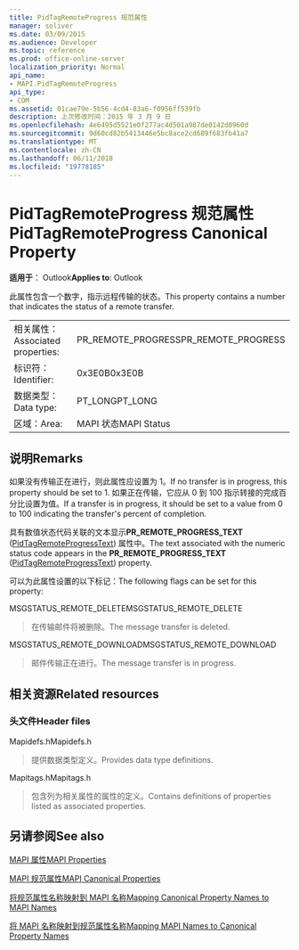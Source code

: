 ```yaml
---
title: PidTagRemoteProgress 规范属性
manager: soliver
ms.date: 03/09/2015
ms.audience: Developer
ms.topic: reference
ms.prod: office-online-server
localization_priority: Normal
api_name:
- MAPI.PidTagRemoteProgress
api_type:
- COM
ms.assetid: 01cae79e-5b56-4cd4-83a6-f0956ff539fb
description: 上次修改时间：2015 年 3 月 9 日
ms.openlocfilehash: 4e6495d5521e0f277ac4d501a987de0142d0960d
ms.sourcegitcommit: 9d60cd82b5413446e5bc8ace2cd689f683fb41a7
ms.translationtype: MT
ms.contentlocale: zh-CN
ms.lasthandoff: 06/11/2018
ms.locfileid: "19778185"
---
```

# <a name="pidtagremoteprogress-canonical-property"></a><span data-ttu-id="8166b-103">PidTagRemoteProgress 规范属性</span><span class="sxs-lookup"><span data-stu-id="8166b-103">PidTagRemoteProgress Canonical Property</span></span>

  
  
<span data-ttu-id="8166b-104">**适用于**： Outlook</span><span class="sxs-lookup"><span data-stu-id="8166b-104">**Applies to**: Outlook</span></span> 
  
<span data-ttu-id="8166b-105">此属性包含一个数字，指示远程传输的状态。</span><span class="sxs-lookup"><span data-stu-id="8166b-105">This property contains a number that indicates the status of a remote transfer.</span></span>
  
|||
|:-----|:-----|
|<span data-ttu-id="8166b-106">相关属性：</span><span class="sxs-lookup"><span data-stu-id="8166b-106">Associated properties:</span></span>  <br/> |<span data-ttu-id="8166b-107">PR_REMOTE_PROGRESS</span><span class="sxs-lookup"><span data-stu-id="8166b-107">PR_REMOTE_PROGRESS</span></span>  <br/> |
|<span data-ttu-id="8166b-108">标识符：</span><span class="sxs-lookup"><span data-stu-id="8166b-108">Identifier:</span></span>  <br/> |<span data-ttu-id="8166b-109">0x3E0B</span><span class="sxs-lookup"><span data-stu-id="8166b-109">0x3E0B</span></span>  <br/> |
|<span data-ttu-id="8166b-110">数据类型：</span><span class="sxs-lookup"><span data-stu-id="8166b-110">Data type:</span></span>  <br/> |<span data-ttu-id="8166b-111">PT_LONG</span><span class="sxs-lookup"><span data-stu-id="8166b-111">PT_LONG</span></span>  <br/> |
|<span data-ttu-id="8166b-112">区域：</span><span class="sxs-lookup"><span data-stu-id="8166b-112">Area:</span></span>  <br/> |<span data-ttu-id="8166b-113">MAPI 状态</span><span class="sxs-lookup"><span data-stu-id="8166b-113">MAPI Status</span></span>  <br/> |
   
## <a name="remarks"></a><span data-ttu-id="8166b-114">说明</span><span class="sxs-lookup"><span data-stu-id="8166b-114">Remarks</span></span>

<span data-ttu-id="8166b-115">如果没有传输正在进行，则此属性应设置为 1。</span><span class="sxs-lookup"><span data-stu-id="8166b-115">If no transfer is in progress, this property should be set to 1.</span></span> <span data-ttu-id="8166b-116">如果正在传输，它应从 0 到 100 指示转接的完成百分比设置为值。</span><span class="sxs-lookup"><span data-stu-id="8166b-116">If a transfer is in progress, it should be set to a value from 0 to 100 indicating the transfer's percent of completion.</span></span>
  
<span data-ttu-id="8166b-117">具有数值状态代码关联的文本显示**PR_REMOTE_PROGRESS_TEXT** ([PidTagRemoteProgressText](pidtagremoteprogresstext-canonical-property.md)) 属性中。</span><span class="sxs-lookup"><span data-stu-id="8166b-117">The text associated with the numeric status code appears in the **PR_REMOTE_PROGRESS_TEXT** ([PidTagRemoteProgressText](pidtagremoteprogresstext-canonical-property.md)) property.</span></span>
  
<span data-ttu-id="8166b-118">可以为此属性设置的以下标记：</span><span class="sxs-lookup"><span data-stu-id="8166b-118">The following flags can be set for this property:</span></span>
  
<span data-ttu-id="8166b-119">MSGSTATUS_REMOTE_DELETE</span><span class="sxs-lookup"><span data-stu-id="8166b-119">MSGSTATUS_REMOTE_DELETE</span></span>
  
> <span data-ttu-id="8166b-120">在传输邮件将被删除。</span><span class="sxs-lookup"><span data-stu-id="8166b-120">The message transfer is deleted.</span></span>
    
<span data-ttu-id="8166b-121">MSGSTATUS_REMOTE_DOWNLOAD</span><span class="sxs-lookup"><span data-stu-id="8166b-121">MSGSTATUS_REMOTE_DOWNLOAD</span></span>
  
> <span data-ttu-id="8166b-122">邮件传输正在进行。</span><span class="sxs-lookup"><span data-stu-id="8166b-122">The message transfer is in progress.</span></span>
    
## <a name="related-resources"></a><span data-ttu-id="8166b-123">相关资源</span><span class="sxs-lookup"><span data-stu-id="8166b-123">Related resources</span></span>

### <a name="header-files"></a><span data-ttu-id="8166b-124">头文件</span><span class="sxs-lookup"><span data-stu-id="8166b-124">Header files</span></span>

<span data-ttu-id="8166b-125">Mapidefs.h</span><span class="sxs-lookup"><span data-stu-id="8166b-125">Mapidefs.h</span></span>
  
> <span data-ttu-id="8166b-126">提供数据类型定义。</span><span class="sxs-lookup"><span data-stu-id="8166b-126">Provides data type definitions.</span></span>
    
<span data-ttu-id="8166b-127">Mapitags.h</span><span class="sxs-lookup"><span data-stu-id="8166b-127">Mapitags.h</span></span>
  
> <span data-ttu-id="8166b-128">包含列为相关属性的属性的定义。</span><span class="sxs-lookup"><span data-stu-id="8166b-128">Contains definitions of properties listed as associated properties.</span></span>
    
## <a name="see-also"></a><span data-ttu-id="8166b-129">另请参阅</span><span class="sxs-lookup"><span data-stu-id="8166b-129">See also</span></span>



[<span data-ttu-id="8166b-130">MAPI 属性</span><span class="sxs-lookup"><span data-stu-id="8166b-130">MAPI Properties</span></span>](mapi-properties.md)
  
[<span data-ttu-id="8166b-131">MAPI 规范属性</span><span class="sxs-lookup"><span data-stu-id="8166b-131">MAPI Canonical Properties</span></span>](mapi-canonical-properties.md)
  
[<span data-ttu-id="8166b-132">将规范属性名称映射到 MAPI 名称</span><span class="sxs-lookup"><span data-stu-id="8166b-132">Mapping Canonical Property Names to MAPI Names</span></span>](mapping-canonical-property-names-to-mapi-names.md)
  
[<span data-ttu-id="8166b-133">将 MAPI 名称映射到规范属性名称</span><span class="sxs-lookup"><span data-stu-id="8166b-133">Mapping MAPI Names to Canonical Property Names</span></span>](mapping-mapi-names-to-canonical-property-names.md)

